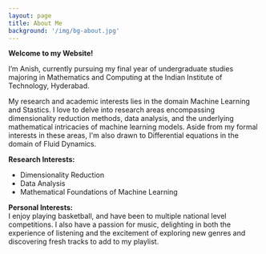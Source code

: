 ```yaml
---
layout: page
title: About Me
background: '/img/bg-about.jpg'
---
```

**Welcome to my Website!**

I’m Anish, currently pursuing my final year of undergraduate studies majoring in Mathematics and Computing at the Indian Institute of Technology, Hyderabad.

My research and academic interests lies in the domain Machine Learning and Stastics. I love to delve into research areas encompassing dimensionality reduction methods, data analysis, and the underlying mathematical intricacies of machine learning models. Aside from my formal interests in these areas, I'm also drawn to Differential equations in the domain of Fluid Dynamics.

**Research Interests:**
* Dimensionality Reduction
* Data Analysis
* Mathematical Foundations of Machine Learning

**Personal Interests:**  
I enjoy playing basketball, and have been to multiple national level competitions.
I also have a passion for music, delighting in both the experience of listening and the excitement of exploring new genres and discovering fresh tracks to add to my playlist.